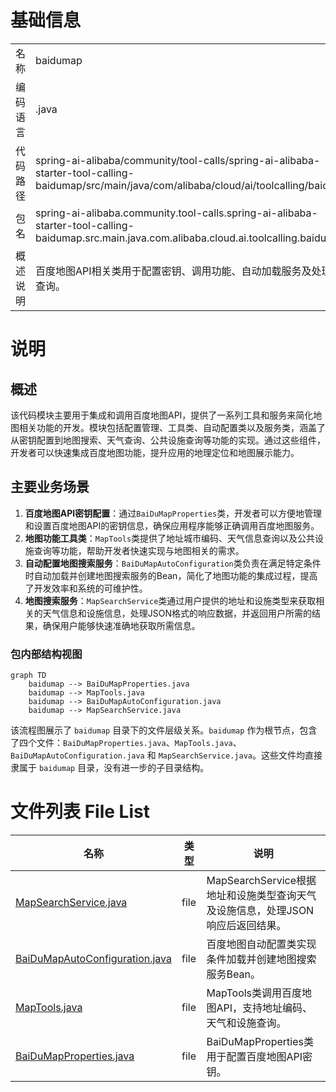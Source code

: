# 基础信息

|      |      |
|------|------|
| 名称 | baidumap |
| 编码语言 | .java |
| 代码路径 | spring-ai-alibaba/community/tool-calls/spring-ai-alibaba-starter-tool-calling-baidumap/src/main/java/com/alibaba/cloud/ai/toolcalling/baidumap |
| 包名 | spring-ai-alibaba.community.tool-calls.spring-ai-alibaba-starter-tool-calling-baidumap.src.main.java.com.alibaba.cloud.ai.toolcalling.baidumap |
| 概述说明 | 百度地图API相关类用于配置密钥、调用功能、自动加载服务及处理数据查询。 |

# 说明

## 概述
该代码模块主要用于集成和调用百度地图API，提供了一系列工具和服务来简化地图相关功能的开发。模块包括配置管理、工具类、自动配置类以及服务类，涵盖了从密钥配置到地图搜索、天气查询、公共设施查询等功能的实现。通过这些组件，开发者可以快速集成百度地图功能，提升应用的地理定位和地图展示能力。

## 主要业务场景
1. **百度地图API密钥配置**：通过`BaiDuMapProperties`类，开发者可以方便地管理和设置百度地图API的密钥信息，确保应用程序能够正确调用百度地图服务。
2. **地图功能工具类**：`MapTools`类提供了地址城市编码、天气信息查询以及公共设施查询等功能，帮助开发者快速实现与地图相关的需求。
3. **自动配置地图搜索服务**：`BaiDuMapAutoConfiguration`类负责在满足特定条件时自动加载并创建地图搜索服务的Bean，简化了地图功能的集成过程，提高了开发效率和系统的可维护性。
4. **地图搜索服务**：`MapSearchService`类通过用户提供的地址和设施类型来获取相关的天气信息和设施信息，处理JSON格式的响应数据，并返回用户所需的结果，确保用户能够快速准确地获取所需信息。


### 包内部结构视图

```mermaid
graph TD
    baidumap --> BaiDuMapProperties.java
    baidumap --> MapTools.java
    baidumap --> BaiDuMapAutoConfiguration.java
    baidumap --> MapSearchService.java
```

该流程图展示了 `baidumap` 目录下的文件层级关系。`baidumap` 作为根节点，包含了四个文件：`BaiDuMapProperties.java`、`MapTools.java`、`BaiDuMapAutoConfiguration.java` 和 `MapSearchService.java`。这些文件均直接隶属于 `baidumap` 目录，没有进一步的子目录结构。

# 文件列表 File List

| 名称   | 类型  | 说明 |
|-------|------|-------------|
| [MapSearchService.java](MapSearchService.md) | file | MapSearchService根据地址和设施类型查询天气及设施信息，处理JSON响应后返回结果。 |
| [BaiDuMapAutoConfiguration.java](BaiDuMapAutoConfiguration.md) | file | 百度地图自动配置类实现条件加载并创建地图搜索服务Bean。 |
| [MapTools.java](MapTools.md) | file | MapTools类调用百度地图API，支持地址编码、天气和设施查询。 |
| [BaiDuMapProperties.java](BaiDuMapProperties.md) | file | BaiDuMapProperties类用于配置百度地图API密钥。 |


